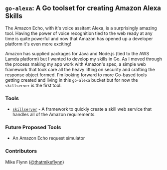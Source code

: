 ## `go-alexa`: A Go toolset for creating Amazon Alexa Skills

The Amazon Echo, with it's voice assitant Alexa, is a surprisingly amazing tool. Having the power of voice recognition tied to the web ready at any time is quite powerful and now that Amazon has opened up a developer platform it's even more exciting!

Amazon has supplied packages for Java and Node.js (tied to the AWS Lamda platform) but I wanted to develop my skills in Go. As I moved through the process making my app work with Amazon's spec, a simple web framework that took care all the heavy lifting on security and crafting the response object formed. I'm looking forward to more Go-based tools getting created and living in this `go-alexa` bucket but for now the `skillserver` is the first tool.

### Tools

* [`skillserver`](skillserver/) - A framework to quickly create a skill web service that handles all of the Amazon requirements.

### Future Proposed Tools

* An Amazon Echo request simulator

### Contributors

Mike Flynn ([@thatmikeflynn](http://twitter.com/thatmikeflynn))
